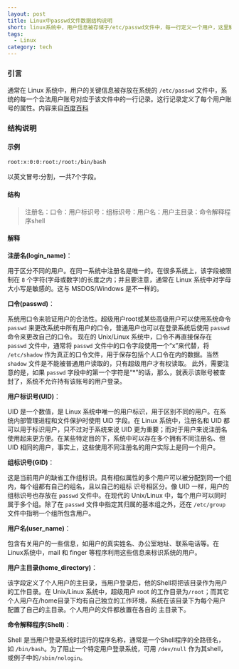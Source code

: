 ```yaml
---
layout: post
title: Linux中passwd文件数据结构说明
short: linux系统中，用户信息被存储于/etc/passwd文件中，每一行定义一个用户，这里解释一下其数据定义结构
tags:
  - Linux
category: tech
---
```


### 引言

通常在 Linux 系统中，用户的关键信息被存放在系统的 `/etc/passwd` 文件中，系统的每一个合法用户账号对应于该文件中的一行记录。这行记录定义了每个用户账号的属性。内容来自[百度百科](https://wapbaike.baidu.com/item/passwd)

### 结构说明

#### 示例

```sh
root:x:0:0:root:/root:/bin/bash
```

以英文冒号:分割，一共7个字段。

#### 结构

> 注册名：口令：用户标识号：组标识号：用户名：用户主目录：命令解释程序shell

#### 解释

**注册名(login_name)**：

用于区分不同的用户。在同一系统中注册名是唯一的。在很多系统上，该字段被限制在 `8` 个字符(字母或数字)的长度之内；并且要注意，通常在 Linux 系统中对字母大小写是敏感的。这与 MSDOS/Windows 是不一样的。

**口令(passwd)**：

系统用口令来验证用户的合法性。超级用户root或某些高级用户可以使用系统命令 `passwd` 来更改系统中所有用户的口令，普通用户也可以在登录系统后使用 `passwd` 命令来更改自己的口令。 现在的 Unix/Linux 系统中，口令不再直接保存在 `passwd` 文件中，通常将 `passwd` 文件中的口令字段使用一个“x”来代替，将 `/etc/shadow` 作为真正的口令文件，用于保存包括个人口令在内的数据。当然 `shadow` 文件是不能被普通用户读取的，只有超级用户才有权读取。 此外，需要注意的是，如果 `passwd` 字段中的第一个字符是“*”的话，那么，就表示该账号被查封了，系统不允许持有该账号的用户登录。

**用户标识号(UID)**：

UID 是一个数值，是 Linux 系统中唯一的用户标识，用于区别不同的用户。在系统内部管理进程和文件保护时使用 UID 字段。在 Linux 系统中，注册名和 UID 都可以用于标识用户，只不过对于系统来说 UID 更为重要；而对于用户来说注册名使用起来更方便。在某些特定目的下，系统中可以存在多个拥有不同注册名、但 UID 相同的用户，事实上，这些使用不同注册名的用户实际上是同一个用户。

**组标识号(GID)**：

这是当前用户的缺省工作组标识。具有相似属性的多个用户可以被分配到同一个组内，每个组都有自己的组名，且以自己的组标 识号相区分。像 UID 一样，用户的组标识号也存放在 `passwd` 文件中。在现代的 Unix/Linux 中，每个用户可以同时属于多个组。除了在 `passwd` 文件中指定其归属的基本组之外，还在 `/etc/group` 文件中指明一个组所包含用户。

**用户名(user_name)**：

包含有关用户的一些信息，如用户的真实姓名、办公室地址、联系电话等。在Linux系统中，mail 和 finger 等程序利用这些信息来标识系统的用户。

**用户主目录(home_directory)**：

该字段定义了个人用户的主目录，当用户登录后，他的Shell将把该目录作为用户的工作目录。在 Unix/Linux 系统中，超级用户 root 的工作目录为`/root`；而其它个人用户在/home目录下均有自己独立的工作环境，系统在该目录下为每个用户配置了自己的主目录。个人用户的文件都放置在各自的 主目录下。

**命令解释程序(Shell)**：

Shell 是当用户登录系统时运行的程序名称，通常是一个Shell程序的全路径名， 如 `/bin/bash`。为了阻止一个特定用户登录系统，可用 `/dev/null` 作为其shell，或例子中的`/sbin/nologin`。

